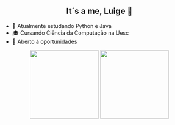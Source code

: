 <h2 align="center"><strong>It´s a me, Luige 🍄</strong></h2>
<t></t>

- 🌱 Atualmente estudando Python e Java
- 🎓 Cursando Ciência da Computação na Uesc
- 🏢 Aberto à oportunidades 

<p align="center">
<img height="180em" src="https://github-readme-stats.vercel.app/api?username=lluigecm&private=true&show_icons=true&theme=radical&include_all_commits=true" align = "center"/>
<img height="180em" src="https://github-readme-stats.vercel.app/api/top-langs?username=lluigecm&show_icons=true&locale=en&layout=compact&theme=radical" align = "center"/>
</p>
